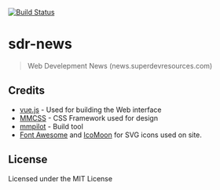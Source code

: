 [![Build Status](https://travis-ci.org/super-dev/SDR-News.svg?branch=master)](https://travis-ci.org/super-dev/SDR-News)

# sdr-news

> Web Develepment News (news.superdevresources.com)


## Credits

 - [vue.js](http://vuejs.org/) - Used for building the Web interface
 - [MMCSS](https://mmcss.kunruchcreations.com/) - CSS Framework used for design
 - [mmpilot](https://mmpilot.kunruchcreations.com/) - Build tool
 - [Font Awesome](http://fontawesome.io/) and [IcoMoon](https://icomoon.io/) for SVG icons used on site.

## License

Licensed under the MIT License
